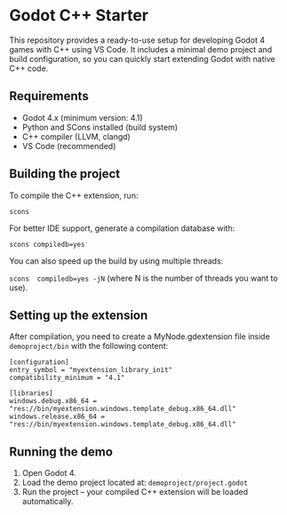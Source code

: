 # Godot C++ Starter

This repository provides a ready-to-use setup for developing Godot 4 games with C++ using VS Code.
It includes a minimal demo project and build configuration, so you can quickly start extending Godot with native C++ code.

## Requirements

- Godot 4.x (minimum version: 4.1)
- Python and SCons installed (build system)
- C++ compiler (LLVM, clangd)
- VS Code (recommended)

## Building the project

To compile the C++ extension, run:

```scons```


For better IDE support, generate a compilation database with:

```scons compiledb=yes```


You can also speed up the build by using multiple threads:

```scons  compiledb=yes -jN```
(where N is the number of threads you want to use).


## Setting up the extension

After compilation, you need to create a MyNode.gdextension file inside `demoproject/bin` with the following content:
```
[configuration]
entry_symbol = "myextension_library_init"
compatibility_minimum = "4.1"

[libraries]
windows.debug.x86_64 = "res://bin/myextension.windows.template_debug.x86_64.dll"
windows.release.x86_64 = "res://bin/myextension.windows.template_debug.x86_64.dll"
```

## Running the demo

1) Open Godot 4.
2) Load the demo project located at: `demoproject/project.godot`
3) Run the project – your compiled C++ extension will be loaded automatically.
